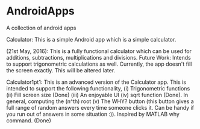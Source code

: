 # AndroidApps
A collection of android apps

Calculator: This is a simple Android app which is a simple calculator.

(21st May, 2016): This is a fully functional calculator which can be used for additions, subtractions, multiplications and divisions. Future Work: Intends to support trigonometric calculations as well. Currently, the app doesn't fill the screen exactly. This will be altered later.

Calculator1pt1: This is an advanced version of the Calculator app. This is intended to support the following functionality,
	(i) Trigonometric functions
	(ii) Fill screen size (Done)
	(iii) An enjoyable UI
	(iv) sqrt function (Done). In general, computing the (n^th) root
	(v) The WHY? button (this button gives a full range of random answers every time someone clicks it. Can be handy if you run out of answers in some situation :)). Inspired by MATLAB why command. (Done)
